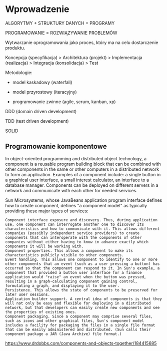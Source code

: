 ﻿Wprowadzenie
============

ALGORYTMY + STRUKTURY DANYCH = PROGRAMY

PROGRAMOWANIE = ROZWIĄZYWANIE PROBLEMÓW

Wytwarzanie oprogramowania jako proces, który ma na celu dostarczenie produktu.

Koncepcja (specyfikacja) > Architektura (projekt) > Implementacja (realizacja) > Integracja (konsolidacja) > Test

Metodologie:

 - model kaskadowy (waterfall)

 - model przyrostowy (iteracyjny)

 - programowanie zwinne (agile, scrum, kanban, xp)

DDD (domain driven development)

TDD (test driven development)

SOLID

Programowanie komponentowe
--------------------------


In object-oriented programming and distributed object technology, a component is a reusable program building block that can be combined with other components in the same or other computers in a distributed network to form an application. Examples of a component include: a single button in a graphical user interface, a small interest calculator, an interface to a database manager. Components can be deployed on different servers in a network and communicate with each other for needed services.


Sun Microsystems, whose JavaBeans application program interface defines how to create component, defines "a component model" as typically providing these major types of services:

    Component interface exposure and discovery. Thus, during application use, one component can interrogate another one to discover its characteristics and how to communicate with it. This allows different companies (possibly independent service providers) to create components that can interoperate with the components of other companies without either having to know in advance exactly which components it will be working with.
    Component properties. This allows a component to make its characteristics publicly visible to other components.
    Event handling. This allows one component to identify to one or more other components that an event (such as a user pressing a button) has occurred so that the component can respond to it. In Sun's example, a component that provided a button user interface for a finance application would "raise" an event when the button was pressed, resulting in a graph-calculating component gaining control, formulating a graph, and displaying it to the user.
    Persistence. This allows the state of components to be preserved for later user sessions.
    Application builder support. A central idea of components is that they will not only be easy and flexible for deploying in a distributed network, but that developers can easily create new components and see the properties of existing ones.
    Component packaging. Since a component may comprise several files, such as icons and other graphical files, Sun's component model includes a facility for packaging the files in a single file format that can be easily administered and distributed. (Sun calls their component package a JAR (Java Archive) file format.)


https://www.drdobbs.com/components-and-objects-together/184415685
